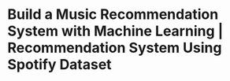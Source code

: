 # Build a Music Recommendation System with Machine Learning | Recommendation System Using Spotify Dataset
